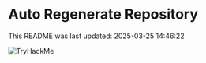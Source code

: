 # Auto Regenerate Repository

This README was last updated: 2025-03-25 14:46:22

 ![TryHackMe](https://tryhackme.com/badge/533634)